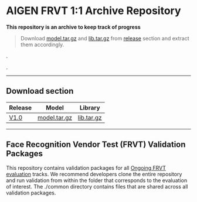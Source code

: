 # AIGEN FRVT 1:1 Archive Repository

**This repository is an archive to keep track of progress**


> Download [model.tar.gz](https://github.com/naiiytom/nist-frvt-archive/releases/download/v1.0/model.tar.gz) and [lib.tar.gz](https://github.com/naiiytom/nist-frvt-archive/releases/download/v1.0/lib.tar.gz) from [release](https://github.com/naiiytom/nist-frvt-archive/releases/) section and extract them accordingly.

.

.

---

## Download section

| Release | Model | Library |
|---------|-------|---------|
| [V1.0](https://github.com/naiiytom/nist-frvt-archive/releases/tag/v1.0) | [model.tar.gz](https://github.com/naiiytom/nist-frvt-archive/releases/download/v1.0/model.tar.gz) | [lib.tar.gz](https://github.com/naiiytom/nist-frvt-archive/releases/download/v1.0/lib.tar.gz) |


---

## Face Recognition Vendor Test (FRVT) Validation Packages
This repository contains validation packages for all [Ongoing FRVT evaluation](https://www.nist.gov/programs-projects/face-recognition-vendor-test-frvt-ongoing) tracks.
We recommend developers clone the entire repository and run validation from within
the folder that corresponds to the evaluation of interest.  The ./common directory
contains files that are shared across all validation packages.

